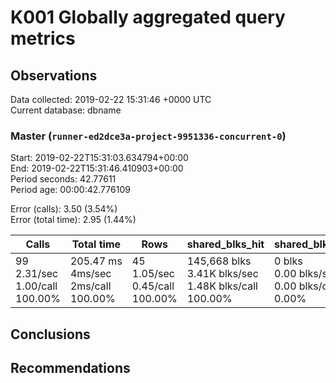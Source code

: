# K001 Globally aggregated query metrics

## Observations ##
Data collected: 2019-02-22 15:31:46 +0000 UTC  
Current database: dbname  


### Master (`runner-ed2dce3a-project-9951336-concurrent-0`) ###
Start: 2019-02-22T15:31:03.634794+00:00  
End: 2019-02-22T15:31:46.410903+00:00  
Period seconds: 42.77611  
Period age: 00:00:42.776109  

Error (calls): 3.50 (3.54%)  
Error (total time): 2.95 (1.44%)

Calls | Total&nbsp;time | Rows | shared_blks_hit | shared_blks_read | shared_blks_dirtied | shared_blks_written | blk_read_time | blk_write_time | kcache_reads | kcache_writes | kcache_user_time_ms | kcache_system_time 
-------|------------|------|-----------------|------------------|---------------------|---------------------|---------------|----------------|--------------|---------------|---------------------|--------------------
99<br/>2.31/sec<br/>1.00/call<br/>100.00% |205.47&nbsp;ms<br/>4ms/sec<br/>2ms/call<br/>100.00% |45<br/>1.05/sec<br/>0.45/call<br/>100.00% |145,668&nbsp;blks<br/>3.41K&nbsp;blks/sec<br/>1.48K&nbsp;blks/call<br/>100.00% |0&nbsp;blks<br/>0.00&nbsp;blks/sec<br/>0.00&nbsp;blks/call<br/>0.00% |0&nbsp;blks<br/>0.00&nbsp;blks/sec<br/>0.00&nbsp;blks/call<br/>0.00% |0&nbsp;blks<br/>0.00&nbsp;blks/sec<br/>0.00&nbsp;blks/call<br/>0.00% |0.00&nbsp;ms<br/>0s/sec<br/>0s/call<br/>0.00% |0.00&nbsp;ms<br/>0s/sec<br/>0s/call<br/>0.00% |0.00&nbsp;bytes<br/>0.00&nbsp;bytes/sec<br/>0.00&nbsp;bytes/call<br/>0.00% |0.00&nbsp;bytes<br/>0.00&nbsp;bytes/sec<br/>0.00&nbsp;bytes/call<br/>0.00% |0.00&nbsp;ms<br/>0s/sec<br/>0s/call<br/>0.00% |0.00&nbsp;ms<br/>0s/sec<br/>0s/call<br/>0.00%





## Conclusions ##


## Recommendations ##

